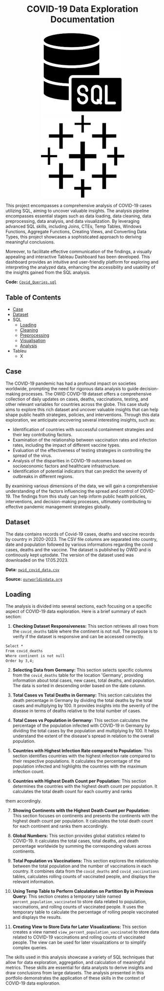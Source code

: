 <h1 align="center">COVID-19 Data Exploration Documentation</h1>

<p align="center">
  <img width="273px" src="https://github.com/blackcrowX/blackcrowX.github.io/blob/main/images/icons/sql_server.png?raw=true"/>
  <img width="273px" src="https://github.com/blackcrowX/blackcrowX.github.io/blob/main/images/icons/tableau.png?raw=true"/>
</p>

This project encompasses a comprehensive analysis of COVID-19 cases utilizing SQL, aiming to uncover valuable insights. The analysis pipeline encompasses essential stages such as data loading, data cleaning, data preprocessing, data analysis, and data visualization. By leveraging advanced SQL skills, including Joins, CTEs, Temp Tables, Windows Functions, Aggregate Functions, Creating Views, and Converting Data Types, this project showcases a sophisticated approach to deriving meaningful conclusions. 

Moreover, to facilitate effective communication of the findings, a visually appealing and interactive Tableau Dashboard has been developed. This dashboard provides an intuitive and user-friendly platform for exploring and interpreting the analyzed data, enhancing the accessibility and usability of the insights gained from the SQL analysis. 

**Code:** [`Covid_Queries.sql`](https://github.com/blackcrowX/Data_Analytics_Portfolio/blob/main/Project_II/Covid_Queries.sql)

## Table of Contents
- [Case](https://github.com/blackcrowX/Data-Analysis-Portfolio/blob/main/Project-II/readme.md#Case)
- [Dataset](https://github.com/blackcrowX/Data-Analysis-Portfolio/blob/main/Project-II/readme.md#Data)
- SQL
  - [Loading](https://github.com/blackcrowX/Data-Analysis-Portfolio/blob/main/Project-II/readme.md#Loading)
  - [Cleaning](https://github.com/blackcrowX/Data-Analysis-Portfolio/blob/main/Project-II/readme.md#Cleaning)
  - [Preprocessing](https://github.com/blackcrowX/Data-Analysis-Portfolio/blob/main/Project-II/readme.md#Preprocessing)
  - [Visualisation](https://github.com/blackcrowX/Data-Analysis-Portfolio/blob/main/Project-II/readme.md#Visualisation)
  - [Analysis](https://github.com/blackcrowX/Data-Analysis-Portfolio/blob/main/Project-II/readme.md#Analysis)
- Tableu
  - X

## Case

The COVID-19 pandemic has had a profound impact on societies worldwide, prompting the need for rigorous data analysis to guide decision-making processes. The OWID COVID-19 dataset offers a comprehensive collection of daily updates on cases, deaths, vaccinations, testing, and other relevant variables for countries across the globe. This case study aims to explore this rich dataset and uncover valuable insights that can help shape public health strategies, policies, and interventions. Through this data exploration, we anticipate uncovering several interesting insights, such as:

- Identification of countries with successful containment strategies and their key contributing factors.
- Examination of the relationship between vaccination rates and infection rates, including the impact of different vaccine types.
- Evaluation of the effectiveness of testing strategies in controlling the spread of the virus.
- Analysis of the disparities in COVID-19 outcomes based on socioeconomic factors and healthcare infrastructure.
- Identification of potential indicators that can predict the severity of outbreaks in different regions.

By examining various dimensions of the data, we will gain a comprehensive understanding of the factors influencing the spread and control of COVID-19. The findings from this study can help inform public health policies, interventions, and decision-making processes, ultimately contributing to effective pandemic management strategies globally.

## Dataset

The data contains records of Covid-19 cases, deaths and vaccine records by country in 2020-2023. The CSV file columns are separated into country, date and population followed by various informations regarding the covid cases, deaths and the vaccine. The dataset is published by OWID and is continously kept uptodate. The version of the dataset used was downloaded on the 17.05.2023.

**Data:** [`owid_covid_data.csv`](https://github.com/owid/covid-19-data/blob/master/public/data/owid-covid-data.csv)

**Source:** [`ourworldindata.org`](https://ourworldindata.org/coronavirus)

## Loading

The analysis is divided into several sections, each focusing on a specific aspect of COVID-19 data exploration. Here is a brief summary of each section:

1. **Checking Dataset Responsiveness:** This section retrieves all rows from the `covid_deaths` table where the continent is not null. The purpose is to verify if the dataset is responsive and can be accessed correctly.

```
Select *
From covid_deaths
Where continent is not null 
Order by 3,4;
```

2. **Selecting Data from Germany:** This section selects specific columns from the `covid_deaths` table for the location 'Germany', providing information about total cases, new cases, total deaths, and population. The data is sorted in descending order based on the date column.

3. **Total Cases vs Total Deaths in Germany:** This section calculates the death percentage in Germany by dividing the total deaths by the total cases and multiplying by 100. It provides insights into the severity of the disease in terms of deaths relative to the total number of cases.

4. **Total Cases vs Population in Germany:** This section calculates the percentage of the population infected with COVID-19 in Germany by dividing the total cases by the population and multiplying by 100. It helps understand the extent of the disease's spread in relation to the overall population.

5. **Countries with Highest Infection Rate compared to Population:** This section identifies countries with the highest infection rate compared to their respective populations. It calculates the percentage of the population infected and highlights the countries with the maximum infection count.

6. **Countries with Highest Death Count per Population:** This section determines the countries with the highest death count per population. It calculates the total death count for each country and ranks

 them accordingly.

7. **Showing Continents with the Highest Death Count per Population:** This section focuses on continents and presents the continents with the highest death count per population. It calculates the total death count for each continent and ranks them accordingly.

8. **Global Numbers:** This section provides global statistics related to COVID-19. It calculates the total cases, total deaths, and death percentage worldwide by summing the corresponding values across continents.

9. **Total Population vs Vaccinations:** This section explores the relationship between the total population and the number of vaccinations in each country. It combines data from the `covid_deaths` and `covid_vaccinations` tables, calculates rolling counts of vaccinated people, and displays the relevant information.

10. **Using Temp Table to Perform Calculation on Partition By in Previous Query:** This section creates a temporary table named `percent_population_vaccinated` to store data related to population, vaccinations, and rolling counts of vaccinated people. It uses the temporary table to calculate the percentage of rolling people vaccinated and displays the results.

11. **Creating View to Store Data for Later Visualizations:** This section creates a view named `view_percent_population_vaccinated` to store data related to COVID-19 vaccinations and rolling counts of vaccinated people. The view can be used for later visualizations or to simplify complex queries.

The skills used in this analysis showcase a variety of SQL techniques that allow for data exploration, aggregation, and calculation of meaningful metrics. These skills are essential for data analysts to derive insights and draw conclusions from large datasets. The analysis presented in this portfolio demonstrates the application of these skills in the context of COVID-19 data exploration.
